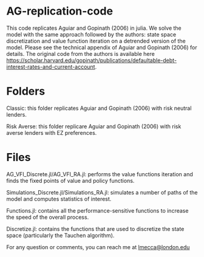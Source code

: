 # AG-replication-code
This code replicates Aguiar and Gopinath (2006) in julia. We solve the model with the same approach followed by the authors: state space discretization 
and value function iteration on a detrended version of the model. Please see the technical appendix of Aguiar and Gopinath (2006) for details.
The original code from the authors is available here https://scholar.harvard.edu/gopinath/publications/defaultable-debt-interest-rates-and-current-account. 

# Folders
Classic: this folder replicates Aguiar and Gopinath (2006) with risk neutral lenders.

Risk Averse: this folder replicare Aguiar and Gopinath (2006) with risk averse lenders with EZ preferences.


# Files
AG_VFI_Discrete.jl/AG_VFI_RA.jl: performs the value functions iteration and finds the fixed points of value and policy functions.

Simulations_Discrete.jl/Simulations_RA.jl: simulates a number of paths of the model and computes statistics of interest.

Functions.jl: contains all the performance-sensitive functions to increase the speed of the overall process.

Discretize.jl: contains the functions that are used to discretize the state space (particularly the Tauchen algorithm).


For any question or comments, you can reach me at lmecca@london.edu

